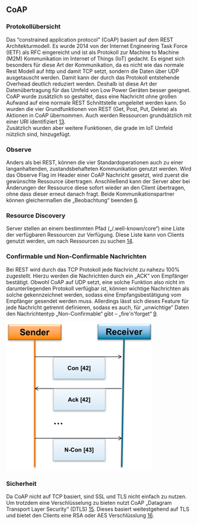 ## CoAP
### Protokollübersicht
Das “constrained application protocol” (CoAP) basiert auf dem REST Architekturmodell. Es wurde 2014 von der Internet Engineering Task Force (IETF) als RFC eingereicht und ist als Protokoll zur Machine to Machine (M2M) Kommunikation im Internet of Things (IoT) gedacht. Es eignet sich besonders für diese Art der Kommunikation, da es nicht wie das normale Rest Modell auf http und damit TCP setzt, sondern die Daten über UDP ausgetauscht werden. Damit kann der durch das Protokoll entstehende Overhead deutlich reduziert werden. Deshalb ist diese Art der Datenübertragung für das Umfeld von Low Power Geräten besser geeignet. 
CoAP wurde zusätzlich so gestaltet, dass eine Nachricht ohne großen Aufwand auf eine normale REST Schnittstelle umgeleitet werden kann. So wurden die vier Grundfunktionen von REST (Get, Post, Put, Delete) als Aktionen in CoAP übernommen. Auch werden Ressourcen grundsätzlich mit einer URI identifiziert [13](Quellen.md).    
 Zusätzlich wurden aber weitere Funktionen, die grade im IoT Umfeld nützlich sind, hinzugefügt. 
### Observe
Anders als bei REST, können die vier Standardoperationen auch zu einer langanhaltenden, zustandsbehafteten Kommunikation genutzt werden. Wird das Observe Flag im Header einer CoAP Nachricht gesetzt, wird zuerst die gewünschte Ressource übertragen. Anschließend kann der Server aber bei Änderungen der Ressource diese sofort wieder an den Client übertragen, ohne dass dieser erneut danach fragt. Beide Kommunikationspartner können gleichermaßen die „Beobachtung“ beenden [6](Quellen.md).    
### Resource Discovery
Server stellen an einem bestimmten Pfad („/.well-known/core“) eine Liste der verfügbaren Ressourcen zur Verfügung. Diese Liste kann von Clients genutzt werden, um nach Ressourcen zu suchen [14](Quellen.md). 
### Confirmable und Non-Confirmable Nachrichten
Bei REST wird durch das TCP Protokoll jede Nachricht zu nahezu 100% zugestellt. Hierzu werden die Nachrichten durch ein „ACK“ von Empfänger bestätigt. Obwohl CoAP auf UDP setzt, eine solche Funktion also nicht im darunterliegenden Protokoll verfügbar ist, können wichtige Nachrichten als solche gekennzeichnet werden, sodass eine Empfangsbestätigung vom Empfänger gesendet werden muss. Allerdings lässt sich dieses Feature für jede Nachricht getrennt definieren, sodass es auch, für „unwichtige“ Daten den Nachrichtentyp „Non-Confirmable“ gibt – „fire'n'forget“ [9](Quellen.md).  

![alt text](../../assets/coap.png "CoAP Confirmable und Non-Confirmable")

### Sicherheit
Da CoAP nicht auf TCP basiert, sind SSL und TLS nicht einfach zu nutzen. Um trotzdem eine Verschlüsselung zu bieten nutzt CoAP „Datagram Transport Layer Security“ (DTLS) [15](Quellen.md). Dieses basiert weitestgehend auf TLS und bietet den Clients eine RSA oder AES Verschlüsslung [16](Quellen.md).      
